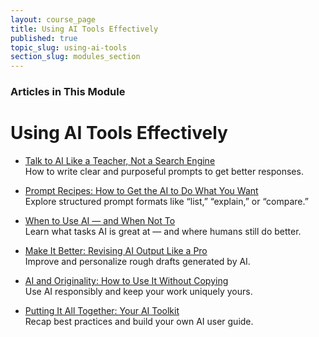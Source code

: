 ```yaml
---
layout: course_page
title: Using AI Tools Effectively
published: true
topic_slug: using-ai-tools
section_slug: modules_section
---
```


### Articles in This Module

# Using AI Tools Effectively

- [Talk to AI Like a Teacher, Not a Search Engine](talk_to_ai_like_a_teacher.html)  
  How to write clear and purposeful prompts to get better responses.

- [Prompt Recipes: How to Get the AI to Do What You Want](prompt_recipes.html)  
  Explore structured prompt formats like “list,” “explain,” or “compare.”

- [When to Use AI — and When Not To](when_to_use_ai.html)  
  Learn what tasks AI is great at — and where humans still do better.

- [Make It Better: Revising AI Output Like a Pro](revising_ai_output.html)  
  Improve and personalize rough drafts generated by AI.

- [AI and Originality: How to Use It Without Copying](ai_and_originality.html)  
  Use AI responsibly and keep your work uniquely yours.

- [Putting It All Together: Your AI Toolkit](your_ai_toolkit.html)  
  Recap best practices and build your own AI user guide.
